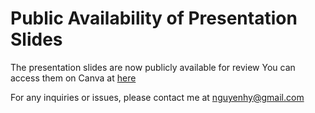 # Public Availability of Presentation Slides

The presentation slides are now publicly available for review
You can access them on Canva at [here](https://www.canva.com/design/DAF57a5J_6c/QcScqavcwzSjH3FUNIXPog/edit?utm_content=DAF57a5J_6c&utm_campaign=designshare&utm_medium=link2&utm_source=sharebutton)

For any inquiries or issues, please contact me at <nguyenhy@gmail.com>
